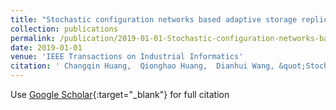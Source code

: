 ```yaml
---
title: "Stochastic configuration networks based adaptive storage replica management for power big data processing"
collection: publications
permalink: /publication/2019-01-01-Stochastic-configuration-networks-based-adaptive-storage-replica-management-for-power-big-data-processing
date: 2019-01-01
venue: 'IEEE Transactions on Industrial Informatics'
citation: ' Changqin Huang,  Qionghao Huang,  Dianhui Wang, &quot;Stochastic configuration networks based adaptive storage replica management for power big data processing.&quot; IEEE Transactions on Industrial Informatics, 2019.'
---
```

Use [Google Scholar](https://scholar.google.com/scholar?q=Stochastic+configuration+networks+based+adaptive+storage+replica+management+for+power+big+data+processing){:target="_blank"} for full citation
